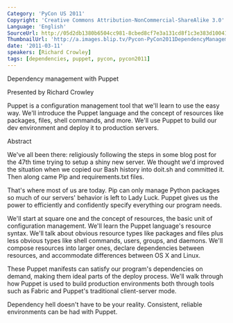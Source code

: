 ```yaml
---
Category: 'PyCon US 2011'
Copyright: 'Creative Commons Attribution-NonCommercial-ShareAlike 3.0'
Language: 'English'
SourceUrl: http://05d2db1380b6504cc981-8cbed8cf7e3a131cd8f1c3e383d10041.r93.cf2.rackcdn.com/pycon-us-2011/431_dependency-management-with-puppet.mp4
ThumbnailUrl: 'http://a.images.blip.tv/Pycon-PyCon2011DependencyManagementWithPuppet645.png'
date: '2011-03-11'
speakers: [Richard Crowley]
tags: [dependencies, puppet, pycon, pycon2011]
---
```

Dependency management with Puppet

Presented by Richard Crowley

Puppet is a configuration management tool that we'll learn to use the easy
way. We'll introduce the Puppet language and the concept of resources like
packages, files, shell commands, and more. We'll use Puppet to build our dev
environment and deploy it to production servers.

Abstract

We've all been there: religiously following the steps in some blog post for
the 47th time trying to setup a shiny new server. We thought we'd improved the
situation when we copied our Bash history into doit.sh and committed it. Then
along came Pip and requirements.txt files.

That's where most of us are today. Pip can only manage Python packages so much
of our servers' behavior is left to Lady Luck. Puppet gives us the power to
efficiently and confidently specify everything our program needs.

We'll start at square one and the concept of resources, the basic unit of
configuration management. We'll learn the Puppet language's resource syntax.
We'll talk about obvious resource types like packages and files plus less
obvious types like shell commands, users, groups, and daemons. We'll compose
resources into larger ones, declare dependencies between resources, and
accommodate differences between OS X and Linux.

These Puppet manifests can satisfy our program's dependencies on demand,
making them ideal parts of the deploy process. We'll walk through how Puppet
is used to build production environments both through tools such as Fabric and
Puppet's traditional client-server mode.

Dependency hell doesn't have to be your reality. Consistent, reliable
environments can be had with Puppet.

